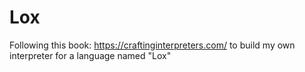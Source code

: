 # Lox

Following this book: https://craftinginterpreters.com/ to build my own interpreter for a language named "Lox" 

